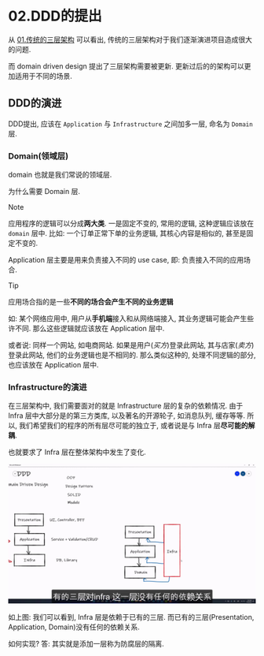 # 02.DDD的提出

从 [01.传统的三层架构](./01.传统的三层架构.md) 可以看出, 传统的三层架构对于我们逐渐演进项目造成很大的问题.

而 domain driven design 提出了三层架构需要被更新. 更新过后的的架构可以更加适用于不同的场景.

## DDD的演进

DDD提出, 应该在 `Application` 与 `Infrastructure` 之间加多一层, 命名为 `Domain` 层.

### Domain(领域层)

domain 也就是我们常说的领域层.

为什么需要 Domain 层.
> [!NOTE]
>
> 应用程序的逻辑可以分成**两大类**.
> 一是固定不变的, 常用的逻辑, 这种逻辑应该放在 `domain` 层中. 比如: 一个订单正常下单的业务逻辑, 其核心内容是相似的, 甚至是固定不变的.
>
> Application 层主要是用来负责接入不同的 use case, 即: 负责接入不同的应用场合.

> [!TIP]
>
> 应用场合指的是一些**不同的场合会产生不同的业务逻辑**
>
> 如: 某个网络应用中, 用户从**手机端**接入和从网络端接入, 其业务逻辑可能会产生些许不同.
> 那么这些逻辑就应该放在 Application 层中.
>
> 或者说: 同样一个网站, 如电商网站. 如果是用户(*买方*)登录此网站, 其与店家(*卖方*)登录此网站, 他们的业务逻辑也是不相同的.
> 那么类似这种的, 处理不同逻辑的部分, 也应该放在 Application 层中.

### Infrastructure的演进

在三层架构中, 我们需要面对的就是 Infrastructure 层的复杂的依赖情况. 由于 Infra 层中大部分是的第三方类库, 以及著名的开源轮子, 如消息队列, 缓存等等.
所以, 我们希望我们的程序的所有层尽可能的独立于, 或者说是与 Infra 层**尽可能的解耦**.

也就要求了 Infra 层在整体架构中发生了变化.

![Infra层的演进](./imgs/02/Infra层的演进.jpg)

如上图:
我们可以看到, Infra 层是依赖于已有的三层.
而已有的三层(Presentation, Application, Domain)没有任何的依赖关系.

如何实现? 答: 其实就是添加一层称为防腐层的隔离.
